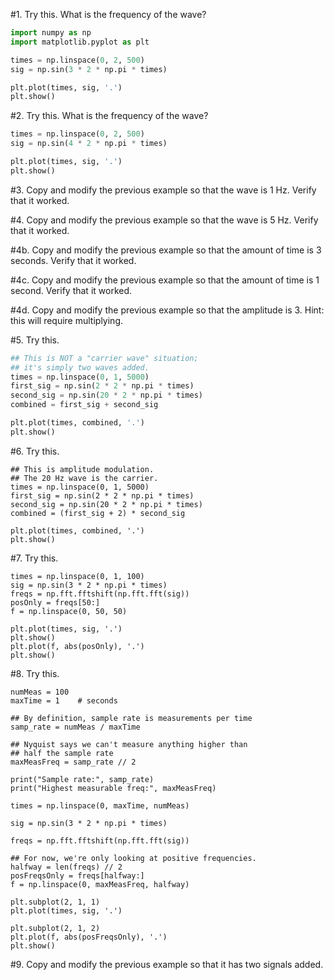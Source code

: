 
#1. Try this. What is the frequency of the wave?

```python
import numpy as np
import matplotlib.pyplot as plt

times = np.linspace(0, 2, 500)
sig = np.sin(3 * 2 * np.pi * times)

plt.plot(times, sig, '.')
plt.show()
```

#2. Try this. What is the frequency of the wave?

```python
times = np.linspace(0, 2, 500)
sig = np.sin(4 * 2 * np.pi * times)

plt.plot(times, sig, '.')
plt.show()
```

#3. Copy and modify the previous example so that the wave is 1 Hz. Verify that it worked.

#4. Copy and modify the previous example so that the wave is 5 Hz. Verify that it worked.

#4b. Copy and modify the previous example so that the amount of time is 3 seconds. Verify that it worked.

#4c. Copy and modify the previous example so that the amount of time is 1 second. Verify that it worked.

#4d. Copy and modify the previous example so that the amplitude is 3. Hint: this will require multiplying.

#5. Try this.

```python
## This is NOT a "carrier wave" situation;
## it's simply two waves added.
times = np.linspace(0, 1, 5000)
first_sig = np.sin(2 * 2 * np.pi * times)
second_sig = np.sin(20 * 2 * np.pi * times)
combined = first_sig + second_sig

plt.plot(times, combined, '.')
plt.show()
```

#6. Try this.
```python3
## This is amplitude modulation.
## The 20 Hz wave is the carrier.
times = np.linspace(0, 1, 5000)
first_sig = np.sin(2 * 2 * np.pi * times)
second_sig = np.sin(20 * 2 * np.pi * times)
combined = (first_sig + 2) * second_sig

plt.plot(times, combined, '.')
plt.show()
```

#7. Try this.

```python3
times = np.linspace(0, 1, 100)
sig = np.sin(3 * 2 * np.pi * times)
freqs = np.fft.fftshift(np.fft.fft(sig))
posOnly = freqs[50:]
f = np.linspace(0, 50, 50)

plt.plot(times, sig, '.')
plt.show()
plt.plot(f, abs(posOnly), '.')
plt.show()
```


#8. Try this.
```python3
numMeas = 100 
maxTime = 1    # seconds

## By definition, sample rate is measurements per time
samp_rate = numMeas / maxTime

## Nyquist says we can't measure anything higher than 
## half the sample rate
maxMeasFreq = samp_rate // 2

print("Sample rate:", samp_rate)
print("Highest measurable freq:", maxMeasFreq)

times = np.linspace(0, maxTime, numMeas)

sig = np.sin(3 * 2 * np.pi * times)

freqs = np.fft.fftshift(np.fft.fft(sig))

## For now, we're only looking at positive frequencies.
halfway = len(freqs) // 2
posFreqsOnly = freqs[halfway:]
f = np.linspace(0, maxMeasFreq, halfway)

plt.subplot(2, 1, 1)
plt.plot(times, sig, '.')

plt.subplot(2, 1, 2)
plt.plot(f, abs(posFreqsOnly), '.')
plt.show()
```

#9. Copy and modify the previous example so that it has two signals added.
